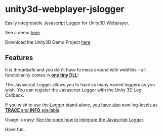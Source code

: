 unity3d-webplayer-jslogger
===

Easily integratable Javascript Logger for Unity3D Webplayer.

See a demo [here](http://derfunk.github.com/unity3d-jslogger-demo/unity3d-jslogger-demo.html).

Download the Unity3D Demo Project [here](https://github.com/downloads/derFunk/unity3d-webplayer-jslogger/unity3d-jslogger-project.zip)

Features
---
It is threadsafe and you don't have to mess around with webfiles - all functionality comes in [__one tiny DLL__](https://github.com/derFunk/unity3d-webplayer-jslogger/blob/master/unity3d-jslogger-project/Assets/Libs/Unity3DJavascriptLogger.dll)!

The Javascript Logger allows you to have as many named loggers as you wish. You can register the Javascript Logger with the Unity 3D Log-Callback.

If you wish to use the [Logger stand-alone, you have also new log-levels as __TRACE__ and __INFO__ available](https://github.com/derFunk/unity3d-webplayer-jslogger/blob/master/unity3d-jslogger-project/Assets/Scripts/Examples/JsLoggerCustomExample.cs).

Usage is easy: [See the code how to integrate the Javascript Logger](https://github.com/derFunk/unity3d-webplayer-jslogger/blob/master/unity3d-jslogger-project/Assets/Scripts/JsLoggerCallback.cs).

Have fun.